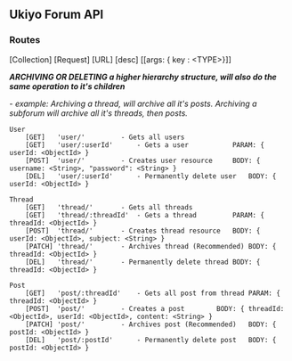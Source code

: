 ## Ukiyo Forum API

### Routes

[Collection]
[Request] [URL] [desc] [[args: { key : \<TYPE\>}]]

**_ARCHIVING OR DELETING a higher hierarchy structure, will also do the same operation to it's children_**

\- *example: Archiving a thread, will archive all it's posts. Archiving a subforum will archive all it's threads, then posts.*


```
User
	[GET]	'user/' 		- Gets all users	
	[GET]	'user/:userId' 		- Gets a user			PARAM: { userId: <ObjectId> }
	[POST]	'user/'			- Creates user resource		BODY: { username: <String>, "password": <String> }
	[DEL]	'user/:userId'		- Permanently delete user	BODY: { userId: <ObjectId> }
	
Thread
	[GET]	'thread/' 		- Gets all threads
	[GET]	'thread/:threadId' 	- Gets a thread			PARAM: { threadId: <ObjectId> }
	[POST]	'thread/'		- Creates thread resource	BODY: { userId: <ObjectId>, subject: <String> }
	[PATCH]	'thread/'		- Archives thread (Recommended)	BODY: { threadId: <ObjectId> }
	[DEL]	'thread/'		- Permanently delete thread	BODY: { threadId: <ObjectId> }
	
Post		
	[GET]	'post/:threadId' 	- Gets all post from thread	PARAM: { threadId: <ObjectId> }			
	[POST]	'post/'			- Creates a post		BODY: { threadId: <ObjectId>, userId: <ObjectId>, content: <String> }
	[PATCH]	'post/'			- Archives post (Recommended)	BODY: { postId: <ObjectId> }
	[DEL]	'post/:postId'		- Permanently delete post	BODY: { postId: <ObjectId> }
```
